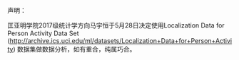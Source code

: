 声明：

匡亚明学院2017级统计学方向马宇恒于5月28日决定使用Localization Data for Person Activity Data Set 
(http://archive.ics.uci.edu/ml/datasets/Localization+Data+for+Person+Activity)
数据集做数据分析，如有重合，纯属巧合。
